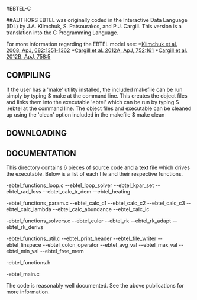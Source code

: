#EBTEL-C

##AUTHORS
EBTEL was originally coded in the Interactive Data Language (IDL) by J.A. Klimchuk, S. Patsourakos, and P.J. Cargill. This version is a translation into the C Programming Language.

For more information regarding the EBTEL model see:
*<a href="http://adsabs.harvard.edu/abs/2008ApJ...682.1351K">Klimchuk et al. 2008, ApJ, 682:1351-1362</a>
*<a href="http://adsabs.harvard.edu/abs/2012ApJ...752..161C">Cargill et al. 2012A, ApJ, 752:161</a>
*<a href="http://adsabs.harvard.edu/abs/2012ApJ...758....5C">Cargill et al. 2012B, ApJ, 758:5</a>

COMPILING
------------------
If the user has a 'make' utility installed, the included makefile can be run simply by typing
$ make
at the command line. This creates the object files and links them into the executable 'ebtel' which can be run by typing
$ ./ebtel
at the command line. The object files and executable can be cleaned up using the 'clean' option included in the makefile
$ make clean

DOWNLOADING
------------------

DOCUMENTATION
------------------
This directory contains 6 pieces of source code and a text file which drives the executable. Below is a list of each file and their respective functions.

-ebtel_functions_loop.c
--ebtel_loop_solver
--ebtel_kpar_set
--ebtel_rad_loss
--ebtel_calc_tr_dem
--ebtel_heating

-ebtel_functions_param.c
--ebtel_calc_c1
--ebtel_calc_c2
--ebtel_calc_c3
--ebtel_calc_lambda
--ebtel_calc_abundance
--ebtel_calc_ic

-ebtel_functions_solvers.c
--ebtel_euler
--ebtel_rk
--ebtel_rk_adapt
--ebtel_rk_derivs

-ebtel_functions_util.c
--ebtel_print_header
--ebtel_file_writer
--ebtel_linspace
--ebtel_colon_operator
--ebtel_avg_val
--ebtel_max_val
--ebtel_min_val
--ebtel_free_mem

-ebtel_functions.h

-ebtel_main.c

The code is reasonably well documented. See the above publications for more information.
